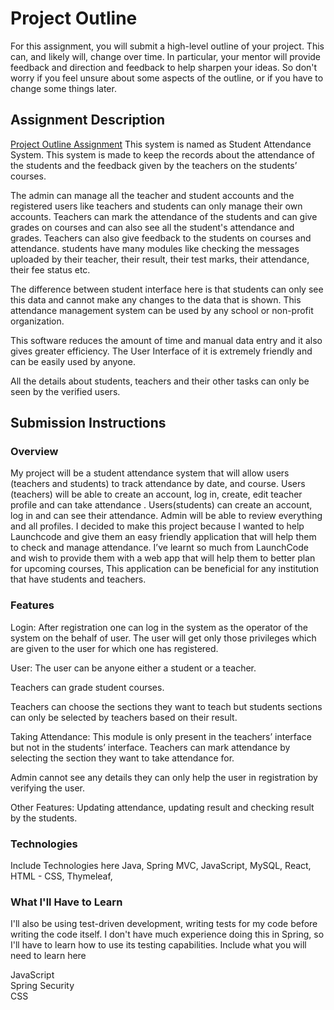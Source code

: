 # Project Outline
For this assignment, you will submit a high-level outline of your project. This can, and likely will, change over time.
 In particular, your mentor will provide feedback and direction and feedback to help sharpen your ideas.
 So don't worry if you feel unsure about some aspects of the outline, or if you have to change some things later.





## Assignment Description
[Project Outline Assignment](https://education.launchcode.org/liftoff/assignments/project-outline/)
This system is named as Student Attendance System.
 This system is made to keep the records about the attendance of the students and the feedback given by the
  teachers on the students’ courses.

 The admin can manage all the teacher and student accounts and the registered users like teachers and students
   can only manage their own accounts.
 Teachers can mark the attendance of the students and can give grades on courses and can also see all
   the student's attendance and grades. Teachers can also give feedback to the students on courses and attendance.
   students have many modules like checking the messages uploaded by their teacher, their result, their test marks,
   their attendance, their fee status etc.

  The difference between student interface here is that students can only see this data and cannot make any changes
  to the data that is shown.
  This attendance management system can be used by any school or non-profit organization.

  This software reduces the amount of time and manual data entry and it also gives greater efficiency.
  The User Interface of it is extremely friendly and can be easily used by anyone.


  All the details about students, teachers and their other tasks can only be seen by the verified users.

## Submission Instructions

### Overview
My project will be a student attendance system that will allow users (teachers and students) to track attendance by date, and course. Users (teachers) will be able to create an account, log in, create, edit teacher profile and can take attendance . Users(students) can create an account, log in and can see their attendance. Admin will be able to review everything and all profiles.
I decided to make this project because I wanted to help Launchcode and give them an easy friendly application that will help them to check and manage attendance. I’ve learnt so much from LaunchCode and wish to provide them with a web app that will help them to better plan for upcoming courses,
This application can be beneficial for any institution that have students and teachers.

### Features
Login:
After registration one can log in the system as the operator of the system on the behalf of user.
 The user will get only those privileges which are given to the user for which one has registered.


User:
The user can be anyone either a student or a teacher.

Teachers can grade student courses.

Teachers can choose the sections they want to teach but students sections can only be selected by teachers based on
their result.

Taking Attendance:
This module is only present in the teachers’ interface but not in the students’ interface. Teachers can mark attendance
 by selecting the section they want to take attendance for.

 Admin cannot see any details they can only help the user in registration by verifying the user.

Other Features:
 Updating attendance, updating result and checking result by the students.

### Technologies
Include Technologies here
Java,
Spring MVC,
JavaScript,
MySQL,
React,
HTML - CSS,
Thymeleaf,

### What I'll Have to Learn
I'll also be using test-driven development,
 writing tests for my code before writing the code itself. 
 I don't have much experience doing this in Spring, 
so I'll have to learn how to use its testing capabilities.
Include what you will need to learn here

JavaScript <br>
Spring Security <br>
CSS <br>

